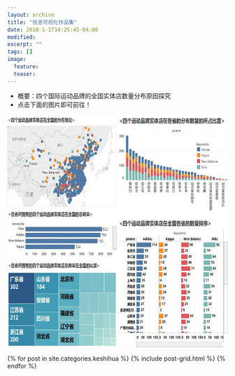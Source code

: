 ```yaml
---
layout: archive
title: "信息可视化作品集"
date: 2018-1-1T14:25:45-04:00
modified:
excerpt: ""
tags: []
image: 
  feature: 
  teaser:
---
```


-  概要：四个国际运动品牌的全国实体店数量分布原因探究
- 点击下面的图片即可前往！

<a href="https://public.tableau.com/profile/.6733#!/vizhome/_18220/1?:embed=y&:display_count=yes&publish=yesDashboard1?:showVizHome=no&:embed=true" target="_blank"><img src="/images/yibiaoban2.jpg" width="650" height="530" border="0" /></a>

<div class="tiles">
{% for post in site.categories.keshihua %}
  {% include post-grid.html %}
{% endfor %}
</div><!-- /.tiles 把所有categories 有 keshihua 的列出来-->

